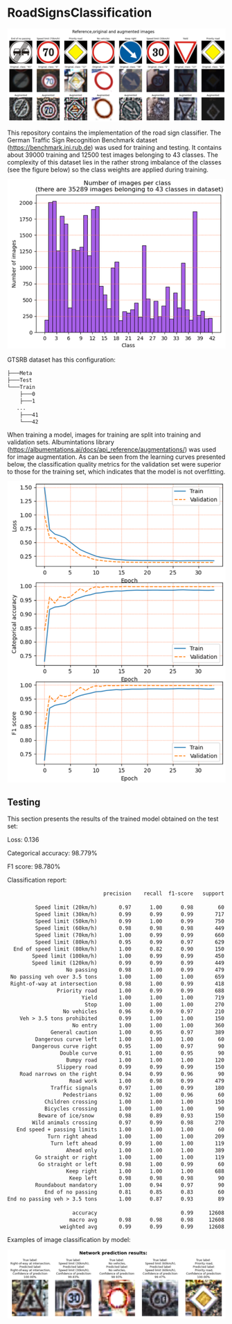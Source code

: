 # RoadSignsClassification
![img2.png](images/img2.PNG)

This repository contains the implementation of the road sign classifier. The German Traffic Sign Recognition Benchmark dataset (https://benchmark.ini.rub.de) was used for training and testing. It contains about 39000 training and 12500 test images belonging to 43 classes. The complexity of this dataset lies in the rather strong imbalance of the classes (see the figure below) so the class weights are applied during training.

![img3.png](images/img3.PNG)

GTSRB dataset has this configuration:
```
├───Meta
├───Test
└───Train
    ├───0
    ├───1
   ...
    ├───41
    └───42
```
When training a model, images for training are split into training and validation sets. Albumintations library (https://albumentations.ai/docs/api_reference/augmentations/) was used for image augmentation. As can be seen from the learning curves presented below, the classification quality metrics for the validation set were superior to those for the training set, which indicates that the model is not overfitting.

![img1.png](images/img1.PNG)

## Testing
This section presents the results of the trained model obtained on the test set: 

Loss: 0.136

Categorical accuracy: 98.779%

F1 score: 98.780%

Classification report:
```
                               precision    recall  f1-score   support

         Speed limit (20km/h)       0.97      1.00      0.98        60
         Speed limit (30km/h)       0.99      0.99      0.99       717
         Speed limit (50km/h)       0.99      1.00      0.99       750
         Speed limit (60km/h)       0.98      0.98      0.98       449
         Speed limit (70km/h)       1.00      0.99      0.99       660
         Speed limit (80km/h)       0.95      0.99      0.97       629
  End of speed limit (80km/h)       1.00      0.82      0.90       150
        Speed limit (100km/h)       1.00      0.99      0.99       450
        Speed limit (120km/h)       0.99      0.99      0.99       449
                   No passing       0.98      1.00      0.99       479
 No passing veh over 3.5 tons       1.00      1.00      1.00       659
 Right-of-way at intersection       0.98      1.00      0.99       418
                Priority road       1.00      0.99      0.99       688
                        Yield       1.00      1.00      1.00       719
                         Stop       1.00      1.00      1.00       270
                  No vehicles       0.96      0.99      0.97       210
    Veh > 3.5 tons prohibited       0.99      1.00      1.00       150
                     No entry       1.00      1.00      1.00       360
              General caution       1.00      0.95      0.97       389
         Dangerous curve left       1.00      1.00      1.00        60
        Dangerous curve right       0.95      1.00      0.97        90
                 Double curve       0.91      1.00      0.95        90
                   Bumpy road       1.00      1.00      1.00       120
                Slippery road       0.99      0.99      0.99       150
    Road narrows on the right       0.94      0.99      0.96        90
                    Road work       1.00      0.98      0.99       479
              Traffic signals       0.97      1.00      0.99       180
                  Pedestrians       0.92      1.00      0.96        60
            Children crossing       1.00      1.00      1.00       150
            Bicycles crossing       1.00      1.00      1.00        90
          Beware of ice/snow        0.98      0.89      0.93       150
        Wild animals crossing       0.97      0.99      0.98       270
   End speed + passing limits       1.00      1.00      1.00        60
             Turn right ahead       1.00      1.00      1.00       209
              Turn left ahead       0.99      1.00      1.00       119
                   Ahead only       1.00      1.00      1.00       389
         Go straight or right       1.00      1.00      1.00       119
          Go straight or left       0.98      1.00      0.99        60
                   Keep right       1.00      1.00      1.00       688
                    Keep left       0.98      0.98      0.98        90
         Roundabout mandatory       1.00      0.94      0.97        90
            End of no passing       0.81      0.85      0.83        60
End no passing veh > 3.5 tons       1.00      0.87      0.93        89

                     accuracy                           0.99     12608
                    macro avg       0.98      0.98      0.98     12608
                 weighted avg       0.99      0.99      0.99     12608
```
Examples of image classification by model:

![img4.png](images/img4.PNG)
